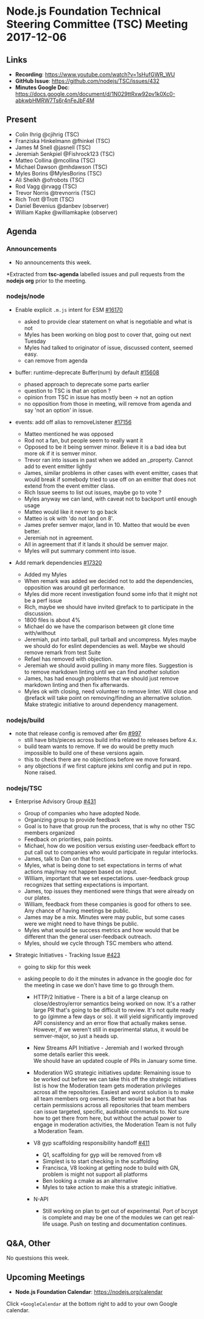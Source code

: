 # Node.js Foundation Technical Steering Committee (TSC) Meeting 2017-12-06

## Links

* **Recording**:  https://www.youtube.com/watch?v=1sHufGWR_WU
* **GitHub Issue**: https://github.com/nodejs/TSC/issues/432
* **Minutes Google Doc**: https://docs.google.com/document/d/1N029ttRxw92pv1k0Xc0-abkwbHMRW7Ts6r4nFeJbF4M

## Present

* Colin Ihrig @cjihrig (TSC)
* Franziska Hinkelmann @fhinkel (TSC)
* James M Snell @jasnell (TSC)
* Jeremiah Senkpiel @Fishrock123 (TSC)
* Matteo Collina @mcollina (TSC)
* Michael Dawson @mhdawson (TSC)
* Myles Borins @MylesBorins (TSC)
* Ali Sheikh @ofrobots (TSC)
* Rod Vagg @rvagg (TSC)
* Trevor Norris @trevnorris (TSC)
* Rich Trott @Trott (TSC)
* Daniel Bevenius @danbev (observer)
* William Kapke @williamkapke (observer)

## Agenda

### Announcements

* No announcements this week.
 
*Extracted from **tsc-agenda** labelled issues and pull requests from the **nodejs org** prior to the meeting.

### nodejs/node

* Enable explicit `.m.js` intent for ESM [#16170](https://github.com/nodejs/node/pull/16170)
  * asked to provide clear statement on what is negotiable and what is not
  * Myles has been working on blog post to cover that, going out next Tuesday
  * Myles had talked to originator of issue, discussed content, seemed easy.
  * can remove from agenda

* buffer: runtime-deprecate Buffer(num) by default [#15608](https://github.com/nodejs/node/pull/15608)
  * phased approach to deprecate some parts earlier
  * question to TSC is that an option ?
  * opinion from TSC in issue has mostly been -> not an option
  * no opposition from those in meeting, will remove from agenda and say 'not an option' in 
    issue.

* events: add off alias to removeListener [#17156](https://github.com/nodejs/node/pull/17156)
  * Matteo mentioned he was opposed
  * Rod not a fan, but people seem to really want it
  * Opposed to be it being semver minor.  Believe it is a bad idea but more ok if it is
    semver minor.  
  * Trevor ran into issues in past when we added an _property.  Cannot add to event
    emitter lightly
  * James, similar problems in other cases with event emitter, cases that would break
    if somebody tried to use off on an emitter that does not extend from the event emitter
    class.
  * Rich Issue seems to list out issues, maybe go to vote ? 
  * Myles anyway we can land, with caveat not to backport until enough usage
  * Matteo would like it never to go back
  * Matteo is ok with 'do not land on 8'.
  * James prefer semver major, land in 10. Matteo that would be even better.
  * Jeremiah not in agreement.
  * All in agreement that if it lands it should be semver major.
  * Myles will put summary comment into issue.

* Add remark dependencies  [#17320](https://github.com/nodejs/node/pull/17320)
  * Added my Myles
  * When remark was added we decided not to add the dependencies, opposition was around
    git performance.
  * Myles did more recent investigation found some info that it might not be a perf issue
  * Rich, maybe we should have invited @refack to to participate in the discussion.
  * 1800 files is about 4% 
  * Michael do we have the comparison between git clone time with/without
  * Jeremiah, put into tarball, pull tarball and uncompress.  Myles maybe we should
    do for eslint dependencies as well.  Maybe we should remove remark from test
    Suite
  * Refael has removed with objection.
  * Jeremiah we should avoid pulling in many more files.  Suggestion is to remove markdown
    linting until we can find another solution 
  * James, has had enough problems that we should just remove markdown linting and then
    fix afterwards.
  * Myles ok with closing, need volunteer to remove linter.  Will close and @refack will take point
    on removing/finding an alternative solution.  Make strategic initiative to around dependency 
    management.

### nodejs/build

* note that release config is removed after 6m [#997](https://github.com/nodejs/build/pull/997)
  * still have bits/pieces across build infra related to releases before 4.x.
  * build team wants to remove.  If we do would be pretty much impossible to build one of these
    versions again.
  * this to check there are no objections before we move forward.
  * any objections if we first capture jekins xml config and put in repo.  None raised.

### nodejs/TSC

* Enterprise Advisory Group [#431](https://github.com/nodejs/TSC/issues/431)
  * Group of companies who have adopted Node.  
  * Organizing group to provide feedback
  * Goal is to have that group run the process, that is why no other TSC members organized
  * Feedback on priorities, pain points.
  * Michael, how do we position versus existing user-feedback effort to put call out to companies
    who would participate in regular interlocks.
  * James, talk to Dan on that front.
  * Myles, what is being done to set expectations in terms of what actions may/may not happen
    based on input.
  * WIlliam, important that we set expectations. user-feedback group recognizes that setting
    expectations is important.
  * James, top issues they mentioned were things that were already on our plates.
  * William, feedback from these companies is good for others to see.  Any chance of having
    meetings be public.
  * James may be a mix. Minutes were may public, but some cases were we might need to
    have things be public.
  * Myles what would be success metrics and how would that be different than the general
    user-feedback outreach.
  * Myles, should we cycle through TSC members who attend.

* Strategic Initiatives - Tracking Issue [#423](https://github.com/nodejs/TSC/issues/423)
  * going to skip for this week
  * asking people to do it the minutes in advance in the google doc for the meeting in case 
    we don't have time to go through them.

    * HTTP/2 Initiative - There is a bit of a large cleanup on close/destroy/error semantics
      being worked on now. It's a rather large PR that's going to be difficult to review. 
      It's not quite ready to go (gimme a few days or so). it will yield significantly improved API
      consistency and an error flow that actually makes sense. However, if we weren't still in
      experimental status, it would be semver-major, so just a heads up.

    * New Streams API Initiative - Jeremiah and I worked through some details earlier this week.  
      We should have an updated couple of PRs in January some time.
  
    * Moderation WG strategic initiatives update: Remaining issue to be worked out before we
      can take this off the strategic initiatives list is how the Moderation team gets moderation
      privileges across all the repositories. Easiest and worst solution is to make all team
      members org owners. Better would be a bot that has certain permissions across all
      repositories that team members can issue targeted, specific, auditable commands to. 
      Not sure how to get there from here, but without the actual power to engage in moderation
      activities, the Moderation Team is not fully a Moderation Team.

    * V8 gyp scaffolding responsibility handoff  [#411](https://github.com/nodejs/TSC/issues/411)
      * Q1, scaffolding for gyp will be removed from v8
      * Simplest is to start checking in the scaffolding
      * Francisca, V8 looking at getting node to build with GN, problem is might not support all
        platforms
      * Ben looking a cmake as an alternative
      * Myles to take action to make this a strategic initiative.

    * N-API
      * Still working on plan to get out of experimental. Port of bcrypt is complete and
        may be one of the modules we can get real-life usage. Push on testing and documentation
        continues.

## Q&A, Other

No questsions this week.

## Upcoming Meetings

* **Node.js Foundation Calendar**: https://nodejs.org/calendar

Click `+GoogleCalendar` at the bottom right to add to your own Google calendar.

